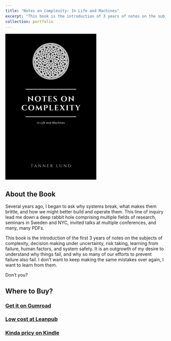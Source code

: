 ```yaml
---
title: "Notes on Complexity: In Life and Machines"
excerpt: "This book is the introduction of 3 years of notes on the subjects of complexity, decision making under uncertainty, risk taking, learning from failure, human factors, and system safety<br/><img src='/images/bookcover.png'>"
collection: portfolio
---
```

[![Book cover](/images/bookcover.png)](https://leanpub.com/notesoncomplexity)

## About the Book
Several years ago, I began to ask why systems break, what makes them brittle, and how we might better build and operate them. This line of inquiry lead me down a deep rabbit hole comprising multiple fields of research, seminars in Sweden and NYC, invited talks at multiple conferences, and many, many PDFs.

This book is the introduction of the first 3 years of notes on the subjects of complexity, decision making under uncertainty, risk taking, learning from failure, human factors, and system safety. It is an outgrowth of my desire to understand why things fail, and why so many of our efforts to prevent failure also fail. I don’t want to keep making the same mistakes over again, I want to learn from them.

Don’t you?

## Where to Buy?
### [Get it on Gumroad](https://tannerlund.gumroad.com/l/notesoncomplexity)
### [Low cost at Leanpub](https://leanpub.com/notesoncomplexity)
### [Kinda pricy on Kindle](https://www.amazon.com/Notes-Complexity-Machines-Tanner-Lund-ebook/dp/B092Q1ZTC4)